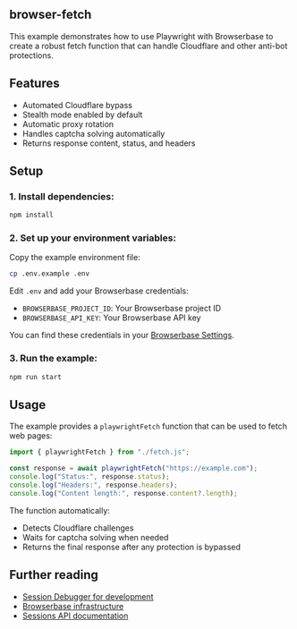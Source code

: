 ## browser-fetch

This example demonstrates how to use Playwright with Browserbase to create a robust fetch function that can handle Cloudflare and other anti-bot protections.

## Features

- Automated Cloudflare bypass
- Stealth mode enabled by default
- Automatic proxy rotation
- Handles captcha solving automatically
- Returns response content, status, and headers

## Setup

### 1. Install dependencies:

```bash
npm install
```

### 2. Set up your environment variables:

Copy the example environment file:
```bash
cp .env.example .env
```

Edit `.env` and add your Browserbase credentials:
- `BROWSERBASE_PROJECT_ID`: Your Browserbase project ID
- `BROWSERBASE_API_KEY`: Your Browserbase API key

You can find these credentials in your [Browserbase Settings](https://www.browserbase.com/settings).

### 3. Run the example:

```bash
npm run start
```

## Usage

The example provides a `playwrightFetch` function that can be used to fetch web pages:

```typescript
import { playwrightFetch } from "./fetch.js";

const response = await playwrightFetch("https://example.com");
console.log("Status:", response.status);
console.log("Headers:", response.headers);
console.log("Content length:", response.content?.length);
```

The function automatically:
- Detects Cloudflare challenges
- Waits for captcha solving when needed
- Returns the final response after any protection is bypassed

## Further reading

- [Session Debugger for development](https://docs.browserbase.com/guides/browser-remote-control#accelerate-your-local-development-with-remote-debugging)
- [Browserbase infrastructure](https://docs.browserbase.com/under-the-hood)
- [Sessions API documentation](https://docs.browserbase.com/api-reference/list-all-sessions)